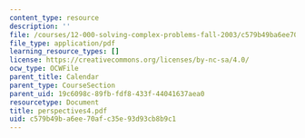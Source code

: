 ```yaml
---
content_type: resource
description: ''
file: /courses/12-000-solving-complex-problems-fall-2003/c579b49ba6ee70afc35e93d93cb8b9c1_perspectives4.pdf
file_type: application/pdf
learning_resource_types: []
license: https://creativecommons.org/licenses/by-nc-sa/4.0/
ocw_type: OCWFile
parent_title: Calendar
parent_type: CourseSection
parent_uid: 19c6098c-89fb-fdf8-433f-44041637aea0
resourcetype: Document
title: perspectives4.pdf
uid: c579b49b-a6ee-70af-c35e-93d93cb8b9c1
---
```

